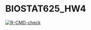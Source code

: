 # BIOSTAT625_HW4

<!-- badges: start -->
  [![R-CMD-check](https://github.com/WeakCha/BIOSTAT625_HW4/workflows/R-CMD-check/badge.svg)](https://github.com/WeakCha/BIOSTAT625_HW4/actions)
  <!-- badges: end -->
